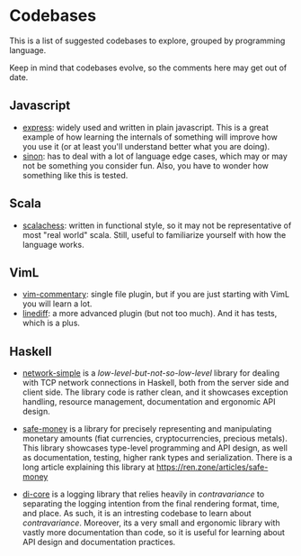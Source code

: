 # Codebases

This is a list of suggested codebases to explore, grouped by programming
language.

Keep in mind that codebases evolve, so the comments here may get out of
date.

## Javascript

- [express](https://github.com/expressjs/express): widely used and written in
  plain javascript. This is a great example of how learning the internals of
  something will improve how you use it (or at least you'll understand
  better what you are doing).
- [sinon](https://github.com/sinonjs/sinon): has to deal with a lot of language
  edge cases, which may or may not be something you consider fun. Also, you have
  to wonder how something like this is tested.

## Scala

- [scalachess](https://github.com/ornicar/scalachess): written in functional
  style, so it may not be representative of most "real world" scala. Still,
  useful to familiarize yourself with how the language works.

## VimL

- [vim-commentary](https://github.com/tpope/vim-commentary): single file plugin,
  but if you are just starting with VimL you will learn a lot.
- [linediff](https://github.com/AndrewRadev/linediff.vim): a more advanced
  plugin (but not too much). And it has tests, which is a plus.

## Haskell

- [network-simple](https://hackage.haskell.org/package/network-simple) 
  is a _low-level-but-not-so-low-level_ library for dealing 
  with TCP network connections in Haskell, both from the server side and client
  side. The library code is rather clean, and it showcases exception handling, 
  resource management, documentation and ergonomic API design.

- [safe-money](https://hackage.haskell.org/package/safe-money) 
  is a library for precisely representing and manipulating 
  monetary amounts (fiat currencies, cryptocurrencies, precious metals). This 
  library showcases type-level programming and API design, as well as
  documentation, testing, higher rank types and serialization. There is a long 
  article explaining this library at https://ren.zone/articles/safe-money
  
- [di-core](https://hackage.haskell.org/package/di)
  is a logging library that relies heavily in _contravariance_ to separating 
  the logging intention from the final rendering format, time, and place. As 
  such, it is an intresting codebase to learn about _contravariance_. Moreover,
  its a very small and ergonomic library with vastly more documentation than 
  code, so it is useful for learning about API design and documentation 
  practices. 
  
